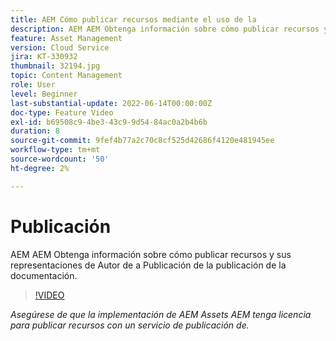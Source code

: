 ```yaml
---
title: AEM Cómo publicar recursos mediante el uso de la
description: AEM AEM Obtenga información sobre cómo publicar recursos y sus representaciones de Autor de a Publicación de la publicación de la documentación.
feature: Asset Management
version: Cloud Service
jira: KT-330932
thumbnail: 32194.jpg
topic: Content Management
role: User
level: Beginner
last-substantial-update: 2022-06-14T00:00:00Z
doc-type: Feature Video
exl-id: b69508c9-4be3-43c9-9d54-84ac0a2b4b6b
duration: 8
source-git-commit: 9fef4b77a2c70c8cf525d42686f4120e481945ee
workflow-type: tm+mt
source-wordcount: '50'
ht-degree: 2%

---
```


# Publicación

AEM AEM Obtenga información sobre cómo publicar recursos y sus representaciones de Autor de a Publicación de la publicación de la documentación.

>[!VIDEO](https://video.tv.adobe.com/v/330932?quality=12&learn=on)

_Asegúrese de que la implementación de AEM Assets AEM tenga licencia para publicar recursos con un servicio de publicación de._
